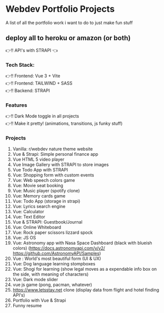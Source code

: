 # Webdev Portfolio Projects
A list of all the portfolio work i want to do to just make fun stuff

## deploy all to heroku or amazon (or both)
:point_right:!! API's with STRAPI :point_left:

### Tech Stack:
:point_right:!! Frontend: Vue 3  + Vite  
:point_right:!! Frontend: TAILWIND + SASS  
:point_right:!! Backend: STRAPI  



### Features  
:point_right:!! Dark Mode toggle in all projects  
:point_right:!! Make it pretty! (animations, transitions, js funky stuff)  

### Projects  
1. Vanilla: r/webdev nature theme website  
2. Vue & Strapi: Simple personal finance app
3. Vue HTML 5 video player
4. Vue Image Gallery with STRAPI to store images
5. Vue Todo App with STRAPI
6. Vue: Shopping form with custom events
7. Vue: Web speech colors game
8. Vue: Movie seat booking
9. Vue: Music player (spotify clone)
10. Vue: Memory cards game
11. Vue: Todo App (storage in strapi)
12. Vue: Lyrics search engine
13. Vue: Calculator
14. Vue: Text Editor
15. Vue & STRAPI: Guestbook/Journal
16. Vue: Online Whiteboard
17. Vue: Rock paper scissors lizzard spock
18. Vue: JS OS
19. Vue: Astronomy app with Nasa Space Dashboard (black with blueish colors) (https://docs.astronomyapi.com/v/v2/ https://github.com/AstronomyAPI/Samples)
20. Vue : World's most beautiful form (UI & UX)
21. Vue: Dog language learning stompboxes
22. Vue: Shogi for learning (show legal moves as a expendable info box on the side, with meaning of characters)  
23. Vue: Dark mode slider  
24. vue js game (pong, pacman, whatever)   
25. https://www.letsstay.net clone (display data from flight and hotel finding API's)
26. Portfolio with Vue & Strapi  
27. Funny resume


